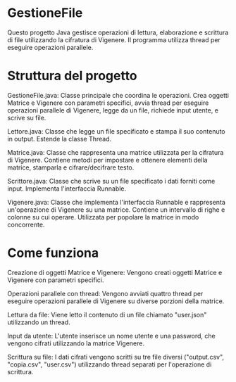 # GestioneFile
Questo progetto Java gestisce operazioni di lettura, elaborazione e scrittura di file utilizzando la cifratura di Vigenere. Il programma utilizza thread per eseguire operazioni parallele.

# Struttura del progetto
GestioneFile.java: Classe principale che coordina le operazioni. Crea oggetti Matrice e Vigenere con parametri specifici, avvia thread per eseguire operazioni parallele di Vigenere, legge da un file, richiede input utente, e scrive su file.

Lettore.java: Classe che legge un file specificato e stampa il suo contenuto in output. Estende la classe Thread.

Matrice.java: Classe che rappresenta una matrice utilizzata per la cifratura di Vigenere. Contiene metodi per impostare e ottenere elementi della matrice, stamparla e cifrare/decifrare testo.

Scrittore.java: Classe che scrive su un file specificato i dati forniti come input. Implementa l'interfaccia Runnable.

Vigenere.java: Classe che implementa l'interfaccia Runnable e rappresenta un'operazione di Vigenere su una matrice. Contiene un intervallo di righe e colonne su cui operare. Utilizzata per popolare la matrice in modo concorrente.

# Come funziona 
Creazione di oggetti Matrice e Vigenere: Vengono creati oggetti Matrice e Vigenere con parametri specifici.

Operazioni parallele con thread: Vengono avviati quattro thread per eseguire operazioni parallele di Vigenere su diverse porzioni della matrice.

Lettura da file: Viene letto il contenuto di un file chiamato "user.json" utilizzando un thread.

Input da utente: L'utente inserisce un nome utente e una password, che vengono cifrati utilizzando la matrice Vigenere.

Scrittura su file: I dati cifrati vengono scritti su tre file diversi ("output.csv", "copia.csv", "user.csv") utilizzando thread separati per l'operazione di scrittura.



